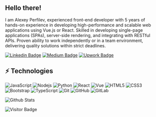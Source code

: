## Hello there!

I am Alexey Perfilev, experienced front-end developer with 5 years of hands-on experience in developing high-performance and scalable web applications using Vue.js or React. Skilled in developing single-page applications (SPAs), server-side rendering, and integrating with RESTful APIs. Proven ability to work independently or in a team environment, delivering quality solutions within strict deadlines.

[![Linkedin Badge](https://img.shields.io/badge/-alekseiPerfilev-blue?style=flat-square&logo=Linkedin&logoColor=white&link=https://www.linkedin.com/in/aleksei-perfilev-93a3a8264/)](https://www.linkedin.com/in/aleksei-perfilev-93a3a8264/)
[![Medium Badge](https://img.shields.io/badge/-@perfilyev.dev-black?style=flat-square&labelColor=000000&logo=Medium&link=https://medium.com/@perfilyev.dev/)](https://medium.com/@perfilyev.dev)
[![Upwork Badge](https://img.shields.io/badge/-aleksei--perfilev-6FDA44?style=flat-square&labelColor=000000&logo=upwork&link=https://www.upwork.com/freelancers/~0186ccf608c871bc3e)](https://www.upwork.com/freelancers/~0186ccf608c871bc3e)

## ⚡ Technologies

![JavaScript](https://img.shields.io/badge/-JavaScript-black?style=flat-square&logo=javascript)
![Nodejs](https://img.shields.io/badge/-Nodejs-black?style=flat-square&logo=Node.js)
![Python](https://img.shields.io/badge/-Python-black?style=flat-square&logo=Python)
![React](https://img.shields.io/badge/-React-black?style=flat-square&logo=react)
![Vue](https://img.shields.io/badge/-Vue-black?style=flat-square&logo=vuedotjs)
![HTML5](https://img.shields.io/badge/-HTML5-E34F26?style=flat-square&logo=html5&logoColor=white)
![CSS3](https://img.shields.io/badge/-CSS3-1572B6?style=flat-square&logo=css3)
![Bootstrap](https://img.shields.io/badge/-Bootstrap-563D7C?style=flat-square&logo=bootstrap)
![TypeScript](https://img.shields.io/badge/-TypeScript-007ACC?style=flat-square&logo=typescript)
![Git](https://img.shields.io/badge/-Git-black?style=flat-square&logo=git)
![GitHub](https://img.shields.io/badge/-GitHub-181717?style=flat-square&logo=github)
![GitLab](https://img.shields.io/badge/-GitLab-FCA121?style=flat-square&logo=gitlab)

![Github Stats](https://github-readme-stats.vercel.app/api?username=Lexa070301)

![Visitor Badge](https://visitor-badge.laobi.icu/badge?page_id=Lexa070301.Lexa070301)
